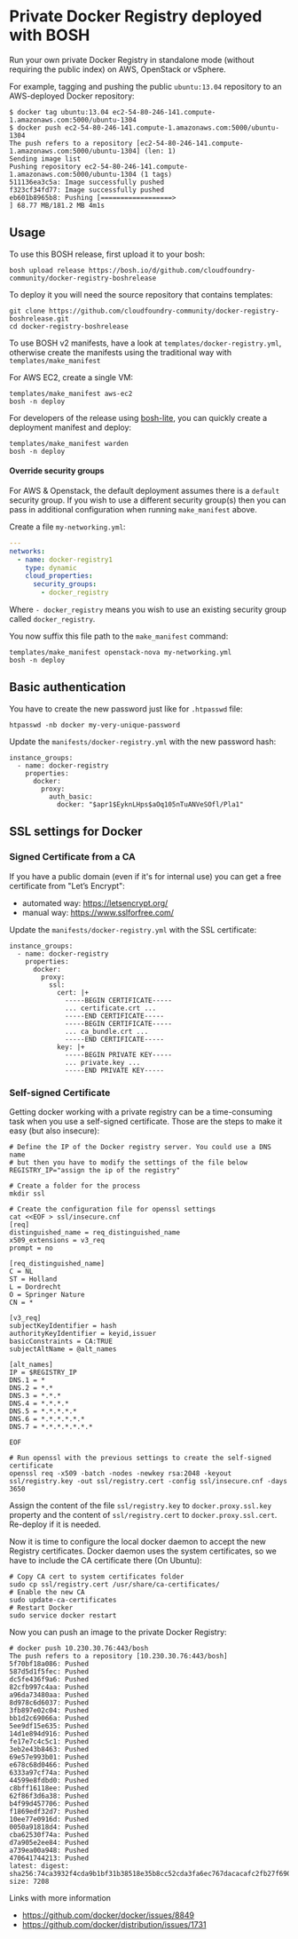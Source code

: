Private Docker Registry deployed with BOSH
==========================================

Run your own private Docker Registry in standalone mode (without requiring the public index) on AWS, OpenStack or vSphere.

For example, tagging and pushing the public `ubuntu:13.04` repository to an AWS-deployed Docker repository:

```
$ docker tag ubuntu:13.04 ec2-54-80-246-141.compute-1.amazonaws.com:5000/ubuntu-1304
$ docker push ec2-54-80-246-141.compute-1.amazonaws.com:5000/ubuntu-1304
The push refers to a repository [ec2-54-80-246-141.compute-1.amazonaws.com:5000/ubuntu-1304] (len: 1)
Sending image list
Pushing repository ec2-54-80-246-141.compute-1.amazonaws.com:5000/ubuntu-1304 (1 tags)
511136ea3c5a: Image successfully pushed
f323cf34fd77: Image successfully pushed
eb601b8965b8: Pushing [==================>                                ] 68.77 MB/181.2 MB 4m1s
```

Usage
-----

To use this BOSH release, first upload it to your bosh:

```
bosh upload release https://bosh.io/d/github.com/cloudfoundry-community/docker-registry-boshrelease
```

To deploy it you will need the source repository that contains templates:

```
git clone https://github.com/cloudfoundry-community/docker-registry-boshrelease.git
cd docker-registry-boshrelease
```

To use BOSH v2 manifests, have a look at `templates/docker-registry.yml`, otherwise
create the manifests using the traditional way with `templates/make_manifest`

For AWS EC2, create a single VM:

```
templates/make_manifest aws-ec2
bosh -n deploy
```

For developers of the release using [bosh-lite](https://github.com/cloudfoundry/bosh-lite), you can quickly create a deployment manifest and deploy:

```
templates/make_manifest warden
bosh -n deploy
```

#### Override security groups

For AWS & Openstack, the default deployment assumes there is a `default` security group. If you wish to use a different security group(s) then you can pass in additional configuration when running `make_manifest` above.

Create a file `my-networking.yml`:

```yaml
---
networks:
  - name: docker-registry1
    type: dynamic
    cloud_properties:
      security_groups:
        - docker_registry
```

Where `- docker_registry` means you wish to use an existing security group called `docker_registry`.

You now suffix this file path to the `make_manifest` command:

```
templates/make_manifest openstack-nova my-networking.yml
bosh -n deploy
```

Basic authentication
-----------------------

You have to create the new password just like for `.htpasswd` file:
```
htpasswd -nb docker my-very-unique-password
```

Update the `manifests/docker-registry.yml` with the new password hash:

```
instance_groups:
  - name: docker-registry
    properties:
      docker:
        proxy:
          auth_basic:
            docker: "$apr1$EyknLHps$aOq105nTuANVeSOfl/Pla1"
```

SSL settings for Docker
-----------------------

### Signed Certificate from a CA

If you have a public domain (even if it's for internal use) you can get a free certificate from "Let’s Encrypt":
- automated way: https://letsencrypt.org/
- manual way: https://www.sslforfree.com/

Update the `manifests/docker-registry.yml` with the SSL certificate:

```
instance_groups:
  - name: docker-registry
    properties:
      docker:
        proxy:
          ssl:
            cert: |+
              -----BEGIN CERTIFICATE-----
              ... certificate.crt ...
              -----END CERTIFICATE-----
              -----BEGIN CERTIFICATE-----
              ... ca_bundle.crt ...
              -----END CERTIFICATE-----
            key: |+
              -----BEGIN PRIVATE KEY-----
              ... private.key ...
              -----END PRIVATE KEY-----
```


### Self-signed Certificate 

Getting docker working with a private registry can be a time-consuming
task when you use a self-signed certificate. Those are the steps to make it easy (but also insecure):

```
# Define the IP of the Docker registry server. You could use a DNS name
# but then you have to modify the settings of the file below
REGISTRY_IP="assign the ip of the registry"

# Create a folder for the process
mkdir ssl

# Create the configuration file for openssl settings
cat <<EOF > ssl/insecure.cnf
[req]
distinguished_name = req_distinguished_name
x509_extensions = v3_req
prompt = no

[req_distinguished_name]
C = NL
ST = Holland
L = Dordrecht
O = Springer Nature
CN = *

[v3_req]
subjectKeyIdentifier = hash
authorityKeyIdentifier = keyid,issuer
basicConstraints = CA:TRUE
subjectAltName = @alt_names

[alt_names]
IP = $REGISTRY_IP
DNS.1 = *
DNS.2 = *.*
DNS.3 = *.*.*
DNS.4 = *.*.*.*
DNS.5 = *.*.*.*.*
DNS.6 = *.*.*.*.*.*
DNS.7 = *.*.*.*.*.*.*

EOF

# Run openssl with the previous settings to create the self-signed certificate
openssl req -x509 -batch -nodes -newkey rsa:2048 -keyout ssl/registry.key -out ssl/registry.cert -config ssl/insecure.cnf -days 3650
```

Assign the content of the file `ssl/registry.key` to
`docker.proxy.ssl.key` property and the content of `ssl/registry.cert` to `docker.proxy.ssl.cert`. Re-deploy if it is needed.

Now it is time to configure the local docker daemon to accept the
new Registry certificates. Docker daemon uses the system certificates,
so we have to include the CA certificate there (On Ubuntu):

```
# Copy CA cert to system certificates folder
sudo cp ssl/registry.cert /usr/share/ca-certificates/
# Enable the new CA
sudo update-ca-certificates
# Restart Docker
sudo service docker restart
```

Now you can push an image to the private Docker Registry:

```
# docker push 10.230.30.76:443/bosh
The push refers to a repository [10.230.30.76:443/bosh]
5f70bf18a086: Pushed
587d5d1f5fec: Pushed
dc5fe436f9a6: Pushed
82cfb997c4aa: Pushed
a96da73480aa: Pushed
8d978c6d6037: Pushed
3fb897e02c04: Pushed
bb1d2c69066a: Pushed
5ee9df15e635: Pushed
14d1e894d916: Pushed
fe17e7c4c5c1: Pushed
3eb2e43b8463: Pushed
69e57e993b01: Pushed
e678c68d0466: Pushed
6333a97cf74a: Pushed
44599e8fdbd0: Pushed
c8bff16118ee: Pushed
62f86f3d6a38: Pushed
b4f99d457706: Pushed
f1869edf32d7: Pushed
10ee77e0916d: Pushed
0050a91818d4: Pushed
cba62530f74a: Pushed
d7a905e2ee84: Pushed
a739ea00a948: Pushed
470641744213: Pushed
latest: digest: sha256:74ca3932f4cda9b1bf31b38518e35b8cc52cda3fa6ec767dacacafc2fb27f690 size: 7208
```

Links with more information
 * https://github.com/docker/docker/issues/8849
 * https://github.com/docker/distribution/issues/1731
